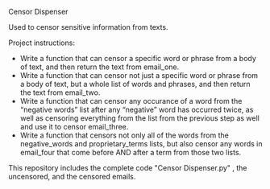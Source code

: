 Censor Dispenser

Used to censor sensitive information from texts.

Project instructions:

- Write a function that can censor a specific word or phrase from a body of text, and then return the text from email_one.
- Write a function that can censor not just a specific word or phrase from a body of text, but a whole list of words and phrases, and then return the text from email_two.
- Write a function that can censor any occurance of a word from the “negative words” list after any “negative” word has occurred twice, as well as censoring everything from the list from the previous step as well and use it to censor email_three.
- Write a function that censors not only all of the words from the negative_words and proprietary_terms lists, but also censor any words in email_four that come before AND after a term from those two lists.

This repository includes the complete code "Censor Dispenser.py" , the uncensored, and the censored emails.